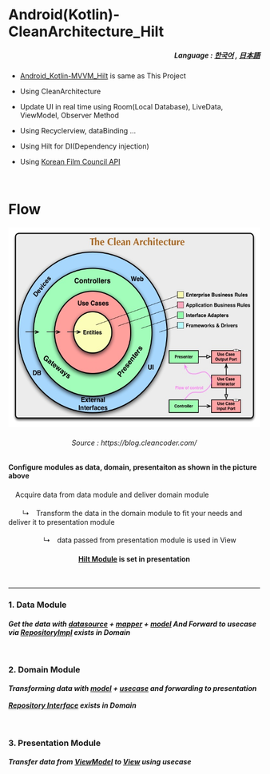 # Android(Kotlin)-CleanArchitecture_Hilt 
  
<div align="right">
  <h5>
    Language : 
    <a href="README.md">한국어</a> 
      ,
    <a href="JP.md">日本語</a> 
  </h5>
</div>
 
 - <a href ="https://github.com/kimTH65/Android_Kotlin-MVVM_Hilt">Android_Kotlin-MVVM_Hilt</a> is same as This Project

 - Using CleanArchitecture<br>
 
 - Update UI in real time using Room(Local Database), LiveData, ViewModel, Observer Method<br>
 
 - Using Recyclerview, dataBinding ...<br>
 
 - Using Hilt for DI(Dependency injection)
 
 - Using <a href ="https://www.kobis.or.kr/kobisopenapi/homepg/main/main.do">Korean Film Council API</a>
<br>

 # Flow
<div align="center">
 <img height="400" src="https://github.com/kimTH65/cs/blob/main/img/CleanArchitecture.jpg">
 <h6>Source : https://blog.cleancoder.com/</h6>
</div>

<h4>
 Configure modules as data, domain, presentaiton as shown in the picture above<br>
 
</h4>

　Acquire data from data module and deliver domain module<br><br>
　　↳　Transform the data in the domain module to fit your needs and deliver it to presentation module<br><br>
　　　　　↳　data passed from presentation module is used in View 
     
<div align="center">
 <h4>  
   <a href="presentation/src/main/java/com/example/memo/di">Hilt Module</a> is set in presentation
 </h4>
</div>

<br>
<hr>

<h3>1. Data Module</h3>

<div>
 <h5>
  Get the data with
  <a href="data/src/main/java/com/example/data/datasource">datasource</a> + 
  <a href="data/src/main/java/com/example/data/mapper">mapper</a> + 
  <a href="data/src/main/java/com/example/data/model">model</a>
  And Forward to usecase via 
  <a href="data/src/main/java/com/example/data/repository/RepositoryImpl.kt">RepositoryImpl</a>
  exists in Domain<br><br>
 </h5>
</div>

#

<h3>2. Domain Module</h3>

<div>
 <h5>
  Transforming data with 
  <a href="domain/src/main/java/com/example/domain/model">model</a> + 
  <a href="domain/src/main/java/com/example/domain/usecase">usecase</a> 
  and forwarding to presentation<br><br>
  <a href="domain/src/main/java/com/example/domain/repository/Repository.kt">Repository Interface</a>
  exists in Domain<br><br>
 </h5>
</div>


#

<h3>3. Presentation Module</h3>

<div>
 <h5>
  Transfer data from <a href="presentation/src/main/java/com/example/memo/viewmodel/MainViewModel.kt">ViewModel</a>
  to <a href="presentation/src/main/java/com/example/memo/ui">View</a> using usecase
  
  
  
 </h5>
</div>

